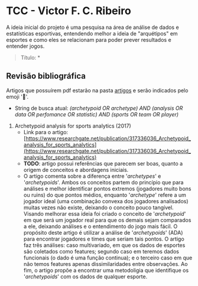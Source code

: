 # TCC - Victor F. C. Ribeiro
A ideia inicial do projeto é uma pesquisa na área de análise de dados e estatísticas esportivas, entendendo melhor a ideia de "arquétipos" em esportes e como eles se relacionam para poder prever resultados e entender jogos.

> Título: *

## Revisão bibliográfica
Artigos que possuírem pdf estarão na pasta [artigos](./artigos) e serão indicados pelo emoji  ':bookmark_tabs:'.

* String de busca atual: _(archetypoid OR archetype) AND (analysis OR data OR perfomance OR statistic) AND (sports OR team OR player)_

1. Archetypoid analysis for sports analytics (2017)
   - Link para o artigo: [https://www.researchgate.net/publication/317336036_Archetypoid_analysis_for_sports_analytics](https://www.researchgate.net/publication/317336036_Archetypoid_analysis_for_sports_analytics)
   - **TODO**: artigo possui referências que parecem ser boas, quanto a origem de conceitos e abordagens iniciais.
   - O artigo comenta sobre a diferença entre '_archetypes_' e '_archetypoids_'. Ambos os conceitos partem do princípio que para análises e melhor identificar pontos extremos (jogadores muito bons ou ruins) do que pontos médios, enquanto '_archetype_' refere a um jogador ideal (uma combinação convexa dos jogadores analisados) muitas vezes não existe, deixando o conceito pouco tangível. Visando melhorar essa ideia foi criado o conceito de '_archetypoid_' em que será um jogador real para que os demais sejam comparados a ele, deixando análises e o entendimento do jogo mais fácil. O propósito deste artigo é utilizar a análise de '_archetypoids_' (ADA) para encontrar jogadores e times que seriam tais pontos. O artigo faz três análises: caso multivariado, em que os dados de esportes são coletados como features; segundo caso em teremos dados funcionais (o dado é uma função continua); e o terceiro caso em que não temos features apenas dissimilaridades entre observações. Ao fim, o artigo propõe a encontrar uma metodoligia que identifique os '_archetypoids_' com os dados de qualquer esporte.

